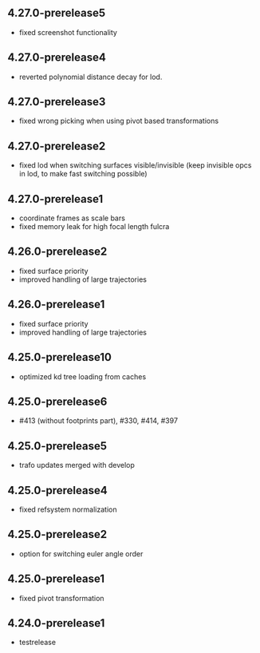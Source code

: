 ## 4.27.0-prerelease5
- fixed screenshot functionality

## 4.27.0-prerelease4
- reverted polynomial distance decay for lod. 

## 4.27.0-prerelease3
- fixed wrong picking when using pivot based transformations

## 4.27.0-prerelease2
- fixed lod when switching surfaces visible/invisible (keep invisible opcs in lod, to make fast switching possible)

## 4.27.0-prerelease1
- coordinate frames as scale bars
- fixed memory leak for high focal length fulcra

## 4.26.0-prerelease2 
- fixed surface priority 
- improved handling of large trajectories

## 4.26.0-prerelease1
- fixed surface priority 
- improved handling of large trajectories

## 4.25.0-prerelease10
- optimized kd tree loading from caches

## 4.25.0-prerelease6
- #413 (without footprints part), #330, #414, #397

## 4.25.0-prerelease5
- trafo updates merged with develop

## 4.25.0-prerelease4
- fixed refsystem normalization

## 4.25.0-prerelease2
- option for switching euler angle order

## 4.25.0-prerelease1
- fixed pivot transformation

## 4.24.0-prerelease1
- testrelease
